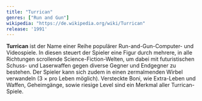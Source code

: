 ```yaml
---
title: "Turrican"
genres: ["Run and Gun"]
wikipedia: "https://de.wikipedia.org/wiki/Turrican"
release: '1991'
---
```

**Turrican** ist der Name einer Reihe populärer Run-and-Gun-Computer- und Videospiele. In diesen steuert der Spieler eine Figur durch mehrere, in alle Richtungen scrollende Science-Fiction-Welten, um dabei mit futuristischen Schuss- und Laserwaffen gegen diverse Gegner und Endgegner zu bestehen. Der Spieler kann sich zudem in einen zermalmenden Wirbel verwandeln (3 × pro Leben möglich). Versteckte Boni, wie Extra-Leben und Waffen, Geheimgänge, sowie riesige Level sind ein Merkmal aller Turrican-Spiele.  